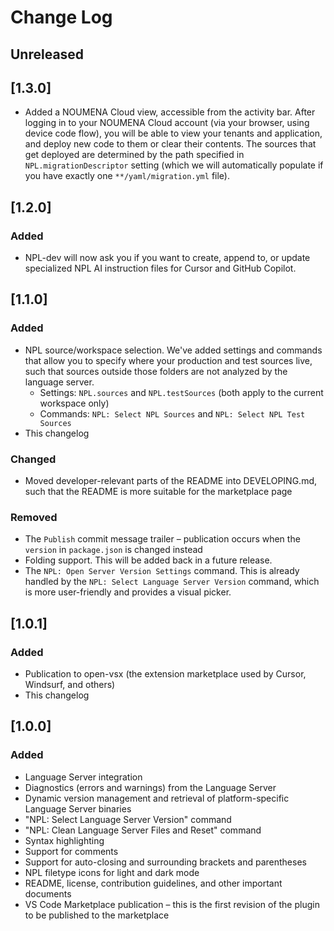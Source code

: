 # Change Log

<!-- All notable changes to the NPL-Dev for VS Code extension will be documented in this file.

The format is based on [Keep a Changelog](https://keepachangelog.com/en/1.1.0/). -->

## Unreleased

[//]: # "Add stuff here"

## [1.3.0]

- Added a NOUMENA Cloud view, accessible from the activity bar. After logging in to your NOUMENA Cloud account (via your
  browser, using device code flow), you will be able to view your tenants and application, and deploy new code to them
  or clear their contents. The sources that get deployed are determined by the path specified in
  `NPL.migrationDescriptor` setting (which we will automatically populate if you have exactly one
  `**/yaml/migration.yml` file).

## [1.2.0]

### Added

- NPL-dev will now ask you if you want to create, append to, or update specialized NPL AI instruction files for Cursor
  and GitHub Copilot.

## [1.1.0]

### Added

- NPL source/workspace selection. We've added settings and commands that allow you to specify where your production and
  test sources live, such that sources outside those folders are not analyzed by the language server.
  - Settings: `NPL.sources` and `NPL.testSources` (both apply to the current workspace only)
  - Commands: `NPL: Select NPL Sources` and `NPL: Select NPL Test Sources`
- This changelog

### Changed

- Moved developer-relevant parts of the README into DEVELOPING.md, such that the README is more suitable for the
  marketplace page

### Removed

- The `Publish` commit message trailer – publication occurs when the `version` in `package.json` is changed instead
- Folding support. This will be added back in a future release.
- The `NPL: Open Server Version Settings` command. This is already handled by the `NPL: Select Language Server Version`
  command, which is more user-friendly and provides a visual picker.

## [1.0.1]

### Added

- Publication to open-vsx (the extension marketplace used by Cursor, Windsurf, and others)
- This changelog

## [1.0.0]

### Added

- Language Server integration
- Diagnostics (errors and warnings) from the Language Server
- Dynamic version management and retrieval of platform-specific Language Server binaries
- "NPL: Select Language Server Version" command
- "NPL: Clean Language Server Files and Reset" command
- Syntax highlighting
- Support for comments
- Support for auto-closing and surrounding brackets and parentheses
- NPL filetype icons for light and dark mode
- README, license, contribution guidelines, and other important documents
- VS Code Marketplace publication – this is the first revision of the plugin to be published to the marketplace
